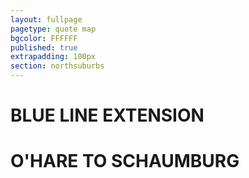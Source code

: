 ```yaml
---
layout: fullpage
pagetype: quote map
bgcolor: FFFFFF
published: true
extrapadding: 100px
section: northsuburbs
---
```


<div id="bluenorth" class="mapstage"></div>

# BLUE LINE EXTENSION
# O'HARE TO SCHAUMBURG
